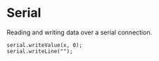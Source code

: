 # Serial

Reading and writing data over a serial connection.

```cards
serial.writeValue(x, 0);
serial.writeLine("");
```
